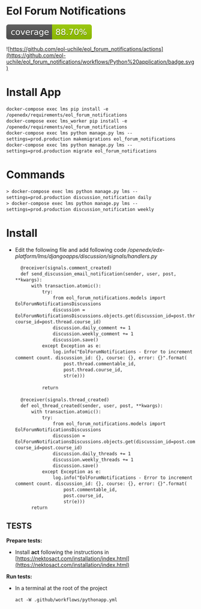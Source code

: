 # Eol Forum Notifications

![Coverage Status](/coverage-badge.svg)

![https://github.com/eol-uchile/eol_forum_notifications/actions](https://github.com/eol-uchile/eol_forum_notifications/workflows/Python%20application/badge.svg)


# Install App

    docker-compose exec lms pip install -e /openedx/requirements/eol_forum_notifications
    docker-compose exec lms_worker pip install -e /openedx/requirements/eol_forum_notifications
    docker-compose exec lms python manage.py lms --settings=prod.production makemigrations eol_forum_notifications
    docker-compose exec lms python manage.py lms --settings=prod.production migrate eol_forum_notifications


# Commands

    > docker-compose exec lms python manage.py lms --settings=prod.production discussion_notification daily
    > docker-compose exec lms python manage.py lms --settings=prod.production discussion_notification weekly


# Install

- Edit the following file and add following code _/openedx/edx-platform/lms/djangoapps/discussion/signals/handlers.py_

        @receiver(signals.comment_created)
        def send_discussion_email_notification(sender, user, post, **kwargs):
            with transaction.atomic():
                try:
                    from eol_forum_notifications.models import EolForumNotificationsDiscussions
                    discussion = EolForumNotificationsDiscussions.objects.get(discussion_id=post.thread.commentable_id, course_id=post.thread.course_id)
                    discussion.daily_comment += 1
                    discussion.weekly_comment += 1
                    discussion.save()
                except Exception as e:
                    log.info("EolForumNotifications - Error to increment comment count. discussion_id: {}, course: {}, error: {}".format(
                        post.thread.commentable_id,
                        post.thread.course_id,
                        str(e)))
           
                return

        @receiver(signals.thread_created)
        def eol_thread_created(sender, user, post, **kwargs):
            with transaction.atomic():
                try:
                    from eol_forum_notifications.models import EolForumNotificationsDiscussions
                    discussion = EolForumNotificationsDiscussions.objects.get(discussion_id=post.commentable_id, course_id=post.course_id)
                    discussion.daily_threads += 1
                    discussion.weekly_threads += 1
                    discussion.save()
                except Exception as e:
                    log.info("EolForumNotifications - Error to increment comment count. discussion_id: {}, course: {}, error: {}".format(
                        post.commentable_id,
                        post.course_id,
                        str(e)))
            return

## TESTS
**Prepare tests:**

- Install **act** following the instructions in [https://nektosact.com/installation/index.html](https://nektosact.com/installation/index.html)

**Run tests:**
- In a terminal at the root of the project
    ```
    act -W .github/workflows/pythonapp.yml
    ```
